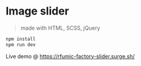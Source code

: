 # Image slider

> made with HTML, SCSS, jQuery

```sh
npm install
npm run dev
```

Live demo @ https://rfumic-factory-slider.surge.sh/
